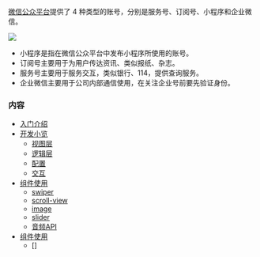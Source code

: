 
[微信公众平台](https://mp.weixin.qq.com/)提供了 4 种类型的账号，分别是服务号、订阅号、小程序和企业微信。

![](img/01.png)

- 小程序是指在微信公众平台中发布小程序所使用的账号。
- 订阅号主要用于为用户传达资讯、类似报纸、杂志。
- 服务号主要用于服务交互，类似银行、114，提供查询服务。
- 企业微信主要用于公司内部通信使用，在关注企业号前要先验证身份。

### 内容

- [入门介绍](ch01)
- [开发小览](ch02)
    - [视图层](ch02/01_视图层.md)
    - [逻辑层](ch02/02_逻辑层.md)
    - [配置](ch02/03_配置.md)
    - [交互](ch02/04_交互.md)
- [组件使用](ch03)
    - [swiper](ch03/01_swiper.md)
    - [scroll-view](ch03/02_scroll_view.md)
    - [image](ch03/03_image.md)
    - [slider](ch03/04_slider.md)
    - [音频API](ch03/05_音频API.md)
- [组件使用](ch04)
    - []